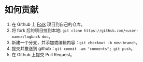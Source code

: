 # 如何贡献

1. 在 Github 上 [Fork](https://github.com/daichangya/logback-doc/fork) 项目到自己的仓库。
2. 将 fork 后的项目拉到本地: `git clone https://github.com/<user-name>/logback-doc`。
3. 新建一个分支，并添加或编辑内容：`git checkout -b new-branch`。
4. 提交并推送到 github：`git commit -am "comments"; git push`。
5. 在 Github 上提交 Pull Request。
